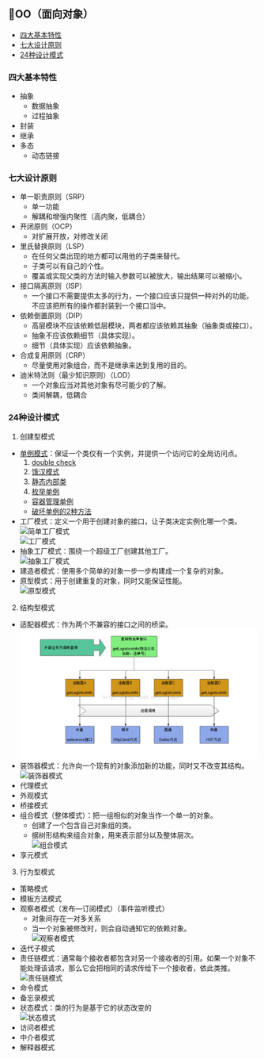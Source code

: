 ## 💏OO（面向对象）


  * [四大基本特性](#%E5%9B%9B%E5%A4%A7%E5%9F%BA%E6%9C%AC%E7%89%B9%E6%80%A7)
  * [七大设计原则](#%E4%B8%83%E5%A4%A7%E8%AE%BE%E8%AE%A1%E5%8E%9F%E5%88%99)
  * [24种设计模式](#24%E7%A7%8D%E8%AE%BE%E8%AE%A1%E6%A8%A1%E5%BC%8F)


### 四大基本特性
+ 抽象
  - 数据抽象 
  - 过程抽象 
+ 封装
+ 继承
+ 多态
  - 动态链接 

### 七大设计原则
+ 单一职责原则（SRP）
  + 单一功能
  + 解耦和增强内聚性（高内聚，低耦合）
+ 开闭原则（OCP）
  + 对扩展开放，对修改关闭
+ 里氏替换原则（LSP）
  + 在任何父类出现的地方都可以用他的子类来替代。
  + 子类可以有自己的个性。
  + 覆盖或实现父类的方法时输入参数可以被放大，输出结果可以被缩小。
+ 接口隔离原则（ISP）
  + 一个接口不需要提供太多的行为，一个接口应该只提供一种对外的功能，不应该把所有的操作都封装到一个接口当中。
+ 依赖倒置原则（DIP）
  + 高层模块不应该依赖低层模块，两者都应该依赖其抽象（抽象类或接口）。
  + 抽象不应该依赖细节（具体实现）。
  + 细节（具体实现）应该依赖抽象。
+ 合成复用原则（CRP）
  + 尽量使用对象组合，而不是继承来达到复用的目的。
+ 迪米特法则（最少知识原则）（LOD）
  + 一个对象应当对其他对象有尽可能少的了解。
  + 类间解耦，低耦合

### 24种设计模式
1) 创建型模式
  + [单例模式](/Interview-.NET/Subject/设计模式/Singleton.cs)：保证一个类仅有一个实例，并提供一个访问它的全局访问点。
    1) [double check](/Interview-Java/src/test/java/Pattern/Singleton/SingletonDC.java)
    2) [饿汉模式](/Interview-Java/src/test/java/Pattern/Singleton/SingletonHungry.java)
    3) [静态内部类](/Interview-Java/src/test/java/Pattern/Singleton/SingletonIODH.java)
    4) [枚举单例](/Interview-Java/src/test/java/Pattern/Singleton/SingletonEnum.java)
    + [容器管理单例](/Interview-Java/src/test/java/Pattern/Singleton/SingletonManager.java)
    + [破坏单例的2种方法](/Interview-Java/src/test/java/Pattern/DestroySingle.java)
  + 工厂模式：定义一个用于创建对象的接口，让子类决定实例化哪一个类。   
  ![简单工厂模式](http://www.runoob.com/wp-content/uploads/2018/07/1530601914-2143-DP-SimpleFactory.png)   
  ![工厂模式](http://www.runoob.com/wp-content/uploads/2018/07/1530601917-1999-DP-Factory.png)
  + 抽象工厂模式：围绕一个超级工厂创建其他工厂。   
  ![抽象工厂模式](http://www.runoob.com/wp-content/uploads/2018/07/1530601916-7298-DP-AbstractFactory.png)
  + 建造者模式：使用多个简单的对象一步一步构建成一个复杂的对象。
  + 原型模式：用于创建重复的对象，同时又能保证性能。    
  ![原型模式](http://www.runoob.com/wp-content/uploads/2014/08/prototype_pattern_uml_diagram.jpg) 
2) 结构型模式
  + 适配器模式：作为两个不兼容的接口之间的桥梁。       
  ![适配器模式](https://raw.githubusercontent.com/aalansehaiyang/technology-talk/master/basic-knowledge/img/5.png)
  + 装饰器模式：允许向一个现有的对象添加新的功能，同时又不改变其结构。    
  ![装饰器模式](http://www.runoob.com/wp-content/uploads/2014/08/decorator_pattern_uml_diagram.jpg)
  + 代理模式
  + 外观模式
  + 桥接模式
  + 组合模式（整体模式）：把一组相似的对象当作一个单一的对象。
    + 创建了一个包含自己对象组的类。
    + 据树形结构来组合对象，用来表示部分以及整体层次。    
  ![组合模式](http://www.runoob.com/wp-content/uploads/2014/08/composite_pattern_uml_diagram.jpg)
  + 享元模式
3) 行为型模式 
  + 策略模式
  + 模板方法模式
  + 观察者模式（发布—订阅模式）（事件监听模式）
    + 对象间存在一对多关系
    + 当一个对象被修改时，则会自动通知它的依赖对象。    
  ![观察者模式](http://www.runoob.com/wp-content/uploads/2014/08/observer_pattern_uml_diagram.jpg)
  + 迭代子模式
  + 责任链模式：通常每个接收者都包含对另一个接收者的引用。如果一个对象不能处理该请求，那么它会把相同的请求传给下一个接收者，依此类推。    
  ![责任链模式](http://www.runoob.com/wp-content/uploads/2014/08/chain_pattern_uml_diagram.jpg)
  + 命令模式
  + 备忘录模式
  + 状态模式：类的行为是基于它的状态改变的     
  ![状态模式](http://www.runoob.com/wp-content/uploads/2014/08/state_pattern_uml_diagram_1.png)
  + 访问者模式
  + 中介者模式
  + 解释器模式


